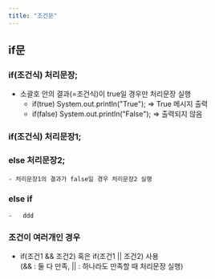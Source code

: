 ```yaml
---
title: "조건문"
---
```


## if문
### if(조건식) 처리문장;
- 소괄호 안의 결과(=조건식)이 true일 경우만 처리문장 실행
  - if(true) System.out.println("True"); => True 메시지 출력
  - if(false) System.out.println("False"); => 출력되지 않음
          
### if(조건식) 처리문장1;   
### else 처리문장2;
    - 처리문장1의 결과가 false일 경우 처리문장2 실행
### else if
    -   ddd
 
### 조건이 여러개인 경우
- if(조건1 && 조건2) 혹은 if(조건1 || 조건2) 사용   
  (&& : 둘 다 만족, || : 하나라도 만족할 때 처리문장 실행)
